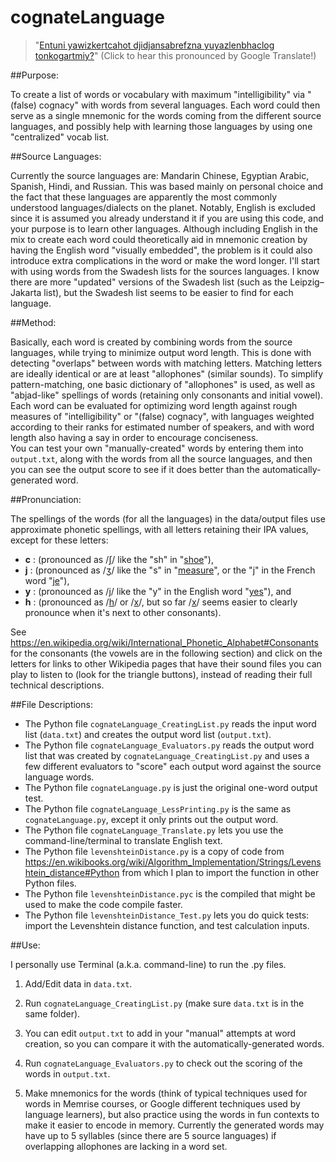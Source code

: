 # cognateLanguage

> "[Entuni yawizkertcahot djidjansabrefzna yuyazlenbhaclog tonkogartmiy?](https://drive.google.com/open?id=0B239lCkYOdXfdDJRVlpsb3BFTE0)" (Click to hear this pronounced by Google Translate!)

##Purpose:

To create a list of words or vocabulary with maximum "intelligibility" via "(false) cognacy" with words from several languages.  Each word could then serve as a single mnemonic for the words coming from the different source languages, and possibly help with learning those languages by using one "centralized" vocab list.

##Source Languages:

Currently the source languages are:  Mandarin Chinese, Egyptian Arabic, Spanish, Hindi, and Russian.  This was based mainly on personal choice and the fact that these languages are apparently the most commonly understood languages/dialects on the planet.  Notably, English is excluded since it is assumed you already understand it if you are using this code, and your purpose is to learn other languages.  Although including English in the mix to create each word could theoretically aid in mnemonic creation by having the English word "visually embedded", the problem is it could also introduce extra complications in the word or make the word longer.
I'll start with using words from the Swadesh lists for the sources languages.  I know there are more "updated" versions of the Swadesh list (such as the Leipzig–Jakarta list), but the Swadesh list seems to be easier to find for each language.

##Method:

Basically, each word is created by combining words from the source languages, while trying to minimize output word length.  This is done with detecting "overlaps" between words with matching letters.  Matching letters are ideally identical or are at least "allophones" (similar sounds).  To simplify pattern-matching, one basic dictionary of "allophones" is used, as well as "abjad-like" spellings of words (retaining only consonants and initial vowel).  
Each word can be evaluated for optimizing word length against rough measures of "intelligibility" or "(false) cognacy", with languages weighted according to their ranks for estimated number of speakers, and with word length also having a say in order to encourage conciseness.  
You can test your own "manually-created" words by entering them into `output.txt`, along with the words from all the source languages, and then you can see the output score to see if it does better than the automatically-generated word.

##Pronunciation:

The spellings of the words (for all the languages) in the data/output files use approximate phonetic spellings, with all letters retaining their IPA values, except for these letters:
* **c** : (pronounced as /[ʃ](https://upload.wikimedia.org/wikipedia/commons/c/cc/Voiceless_palato-alveolar_sibilant.ogg)/ like the "sh" in "[shoe](https://upload.wikimedia.org/wikipedia/commons/4/44/En-us-shoe.ogg)"),
* **j** : (pronounced as /[ʒ](https://upload.wikimedia.org/wikipedia/commons/3/30/Voiced_palato-alveolar_sibilant.ogg)/ like the "s" in "[measure](https://upload.wikimedia.org/wikipedia/commons/3/35/En-us-measure.ogg)", or the "j" in the French word "[je](https://upload.wikimedia.org/wikipedia/commons/c/c4/Fr-je.ogg)"),
* **y** : (pronounced as /[j](https://upload.wikimedia.org/wikipedia/commons/e/e8/Palatal_approximant.ogg)/ like the "y" in the English word "[yes](https://upload.wikimedia.org/wikipedia/commons/b/b1/En-us-yes.ogg)"), and 
* **h** : (pronounced as /[h](https://upload.wikimedia.org/wikipedia/commons/d/da/Voiceless_glottal_fricative.ogg)/ or /[x](https://upload.wikimedia.org/wikipedia/commons/0/0f/Voiceless_velar_fricative.ogg)/, but so far /[x](https://upload.wikimedia.org/wikipedia/commons/0/0f/Voiceless_velar_fricative.ogg)/ seems easier to clearly pronounce when it's next to other consonants).

See https://en.wikipedia.org/wiki/International_Phonetic_Alphabet#Consonants for the consonants (the vowels are in the following section) and click on the letters for links to other Wikipedia pages that have their sound files you can play to listen to (look for the triangle buttons), instead of reading their full technical descriptions.

##File Descriptions:

* The Python file `cognateLanguage_CreatingList.py` reads the input word list (`data.txt`) and creates the output word list (`output.txt`).
* The Python file `cognateLanguage_Evaluators.py` reads the output word list that was created by `cognateLanguage_CreatingList.py` and uses a few different evaluators to "score" each output word against the source language words.
* The Python file `cognateLanguage.py` is just the original one-word output test.
* The Python file `cognateLanguage_LessPrinting.py` is the same as `cognateLanguage.py`, except it only prints out the output word.
* The Python file `cognateLanguage_Translate.py` lets you use the command-line/terminal to translate English text.
* The Python file `levenshteinDistance.py` is a copy of code from https://en.wikibooks.org/wiki/Algorithm_Implementation/Strings/Levenshtein_distance#Python from which I plan to import the function in other Python files.
* The Python file `levenshteinDistance.pyc` is the compiled that might be used to make the code compile faster.
* The Python file `levenshteinDistance_Test.py` lets you do quick tests:  import the Levenshtein distance function, and test calculation inputs.

##Use:

I personally use Terminal (a.k.a. command-line) to run the .py files.

1. Add/Edit data in `data.txt`.

2. Run `cognateLanguage_CreatingList.py` (make sure `data.txt` is in the same folder).

3. You can edit `output.txt` to add in your "manual" attempts at word creation, so you can compare it with the automatically-generated words. 

4. Run `cognateLanguage_Evaluators.py` to check out the scoring of the words in `output.txt`.

5. Make mnemonics for the words (think of typical techniques used for words in Memrise courses, or Google different techniques used by language learners), but also practice using the words in fun contexts to make it easier to encode in memory.  Currently the generated words may have up to 5 syllables (since there are 5 source languages) if overlapping allophones are lacking in a word set.